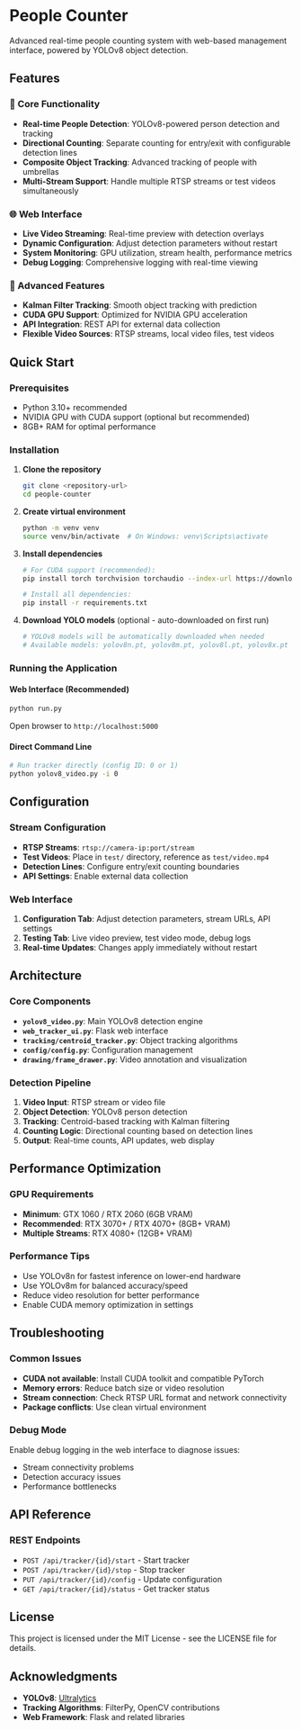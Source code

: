 # People Counter

Advanced real-time people counting system with web-based management interface, powered by YOLOv8 object detection.

## Features

### 🎯 Core Functionality
- **Real-time People Detection**: YOLOv8-powered person detection and tracking
- **Directional Counting**: Separate counting for entry/exit with configurable detection lines
- **Composite Object Tracking**: Advanced tracking of people with umbrellas
- **Multi-Stream Support**: Handle multiple RTSP streams or test videos simultaneously

### 🌐 Web Interface
- **Live Video Streaming**: Real-time preview with detection overlays
- **Dynamic Configuration**: Adjust detection parameters without restart
- **System Monitoring**: GPU utilization, stream health, performance metrics
- **Debug Logging**: Comprehensive logging with real-time viewing

### 🔧 Advanced Features
- **Kalman Filter Tracking**: Smooth object tracking with prediction
- **CUDA GPU Support**: Optimized for NVIDIA GPU acceleration
- **API Integration**: REST API for external data collection
- **Flexible Video Sources**: RTSP streams, local video files, test videos

## Quick Start

### Prerequisites
- Python 3.10+ recommended
- NVIDIA GPU with CUDA support (optional but recommended)
- 8GB+ RAM for optimal performance

### Installation

1. **Clone the repository**
   ```bash
   git clone <repository-url>
   cd people-counter
   ```

2. **Create virtual environment**
   ```bash
   python -m venv venv
   source venv/bin/activate  # On Windows: venv\Scripts\activate
   ```

3. **Install dependencies**
   ```bash
   # For CUDA support (recommended):
   pip install torch torchvision torchaudio --index-url https://download.pytorch.org/whl/cu124
   
   # Install all dependencies:
   pip install -r requirements.txt
   ```

4. **Download YOLO models** (optional - auto-downloaded on first run)
   ```bash
   # YOLOv8 models will be automatically downloaded when needed
   # Available models: yolov8n.pt, yolov8m.pt, yolov8l.pt, yolov8x.pt
   ```

### Running the Application

#### Web Interface (Recommended)
```bash
python run.py
```
Open browser to `http://localhost:5000`

#### Direct Command Line
```bash
# Run tracker directly (config ID: 0 or 1)
python yolov8_video.py -i 0
```

## Configuration

### Stream Configuration
- **RTSP Streams**: `rtsp://camera-ip:port/stream`
- **Test Videos**: Place in `test/` directory, reference as `test/video.mp4`
- **Detection Lines**: Configure entry/exit counting boundaries
- **API Settings**: Enable external data collection

### Web Interface
1. **Configuration Tab**: Adjust detection parameters, stream URLs, API settings
2. **Testing Tab**: Live video preview, test video mode, debug logs
3. **Real-time Updates**: Changes apply immediately without restart

## Architecture

### Core Components
- **`yolov8_video.py`**: Main YOLOv8 detection engine
- **`web_tracker_ui.py`**: Flask web interface
- **`tracking/centroid_tracker.py`**: Object tracking algorithms
- **`config/config.py`**: Configuration management
- **`drawing/frame_drawer.py`**: Video annotation and visualization

### Detection Pipeline
1. **Video Input**: RTSP stream or video file
2. **Object Detection**: YOLOv8 person detection
3. **Tracking**: Centroid-based tracking with Kalman filtering
4. **Counting Logic**: Directional counting based on detection lines
5. **Output**: Real-time counts, API updates, web display

## Performance Optimization

### GPU Requirements
- **Minimum**: GTX 1060 / RTX 2060 (6GB VRAM)
- **Recommended**: RTX 3070+ / RTX 4070+ (8GB+ VRAM)
- **Multiple Streams**: RTX 4080+ (12GB+ VRAM)

### Performance Tips
- Use YOLOv8n for fastest inference on lower-end hardware
- Use YOLOv8m for balanced accuracy/speed
- Reduce video resolution for better performance
- Enable CUDA memory optimization in settings

## Troubleshooting

### Common Issues
- **CUDA not available**: Install CUDA toolkit and compatible PyTorch
- **Memory errors**: Reduce batch size or video resolution
- **Stream connection**: Check RTSP URL format and network connectivity
- **Package conflicts**: Use clean virtual environment

### Debug Mode
Enable debug logging in the web interface to diagnose issues:
- Stream connectivity problems
- Detection accuracy issues
- Performance bottlenecks

## API Reference

### REST Endpoints
- `POST /api/tracker/{id}/start` - Start tracker
- `POST /api/tracker/{id}/stop` - Stop tracker  
- `PUT /api/tracker/{id}/config` - Update configuration
- `GET /api/tracker/{id}/status` - Get tracker status

## License

This project is licensed under the MIT License - see the LICENSE file for details.

## Acknowledgments

- **YOLOv8**: [Ultralytics](https://github.com/ultralytics/ultralytics)
- **Tracking Algorithms**: FilterPy, OpenCV contributions
- **Web Framework**: Flask and related libraries
